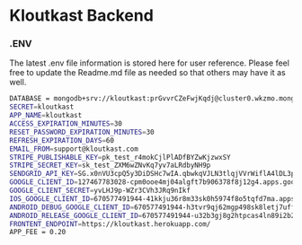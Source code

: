 # Kloutkast Backend

### .ENV
The latest .env file information is stored here for user reference. Please feel free to update the Readme.md file as needed so that others may have it as well.

```sh
DATABASE = mongodb+srv://kloutkast:prGvvrCZeFwjKqdj@cluster0.wkzmo.mongodb.net/kloutkast?retryWrites=true&w=majority
SECRET=kloutkast
APP_NAME=kloutkast
ACCESS_EXPIRATION_MINUTES=30
RESET_PASSWORD_EXPIRATION_MINUTES=30
REFRESH_EXPIRATION_DAYS=60
EMAIL_FROM=support@kloutkast.com
STRIPE_PUBLISHABLE_KEY=pk_test_r4mokCjlPlADfBYZwKjzwxSY
STRIPE_SECRET_KEY=sk_test_ZXM6wZNvKq7yv7aLRdbyNH9p
SENDGRID_API_KEY=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
GOOGLE_CLIENT_ID=127467783028-cpm0ooe4mj04algft7b906378f8j12g4.apps.googleusercontent.com
GOOGLE_CLIENT_SECRET=yvLHJ9p-WZr3CVh3JRq9nIkf
IOS_GOOGLE_CLIENT_ID=670577491944-41kkju36r8m33sk0h5974f8o5tqfd7ma.apps.googleusercontent.com
ANDROID_DEBUG_GOOGLE_CLIENT_ID=670577491944-h3tvr9qj62mgp498sk8letj7uffi0cra.apps.googleusercontent.com
ANDROID_RELEASE_GOOGLE_CLIENT_ID=670577491944-u32b3gj8g2htpcas4ln89i2b2lu3itkd.apps.googleusercontent.com
FRONTENT_ENDPOINT=https://kloutkast.herokuapp.com/
APP_FEE = 0.20

```
